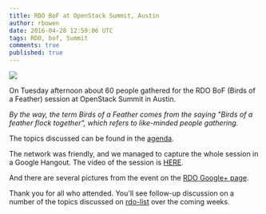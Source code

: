 ```yaml
---
title: RDO BoF at OpenStack Summit, Austin
author: rbowen
date: 2016-04-28 12:59:06 UTC
tags: RDO, bof, Summit
comments: true
published: true
---
```


![](https://lh3.googleusercontent.com/V4ChZTDnjP5xnDwY_9CLqVk8mHY3c7h88fHjRp0lChKiwSxIo64hIfa7Z6hxEodhYn51sDhAwiQ=w1920-h1080-rw-no)

On Tuesday afternoon about 60 people gathered for the RDO BoF (Birds of a Feather) session at OpenStack Summit in Austin.

*By the way, the term Birds of a Feather comes from the saying "Birds of a feather flock together", which refers to like-minded people gathering.*

The topics discussed can be found in the [agenda](https://etherpad.openstack.org/p/rdo-austin-bof).

The network was friendly, and we managed to capture the whole session in a Google Hangout. The video of the session is [HERE](https://www.youtube.com/watch?v=pmb3RA1GmGs).

And there are several pictures from the event on the [RDO Google+ page](https://plus.google.com/communities/110409030763231732154).

Thank you for all who attended. You'll see follow-up discussion on a number of the topics discussed on [rdo-list](https://www.redhat.com/mailman/listinfo/rdo-list) over the coming weeks.
